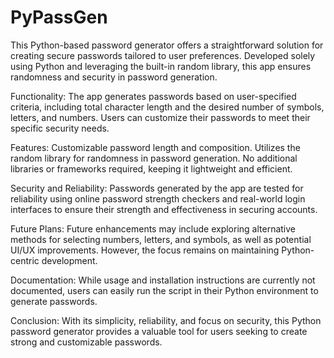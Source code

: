 # PyPassGen
This Python-based password generator offers a straightforward solution for creating secure passwords tailored to user preferences. Developed solely using Python and leveraging the built-in random library, this app ensures randomness and security in password generation.

Functionality:
The app generates passwords based on user-specified criteria, including total character length and the desired number of symbols, letters, and numbers. Users can customize their passwords to meet their specific security needs.

Features:
Customizable password length and composition.
Utilizes the random library for randomness in password generation.
No additional libraries or frameworks required, keeping it lightweight and efficient.

Security and Reliability:
Passwords generated by the app are tested for reliability using online password strength checkers and real-world login interfaces to ensure their strength and effectiveness in securing accounts.

Future Plans:
Future enhancements may include exploring alternative methods for selecting numbers, letters, and symbols, as well as potential UI/UX improvements. However, the focus remains on maintaining Python-centric development.

Documentation:
While usage and installation instructions are currently not documented, users can easily run the script in their Python environment to generate passwords.

Conclusion:
With its simplicity, reliability, and focus on security, this Python password generator provides a valuable tool for users seeking to create strong and customizable passwords.

